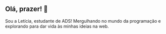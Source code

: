 ## Olá, prazer! 👋

Sou a Letícia, estudante de ADS! Mergulhando no mundo da programação e explorando para dar vida às minhas ideias na web.
